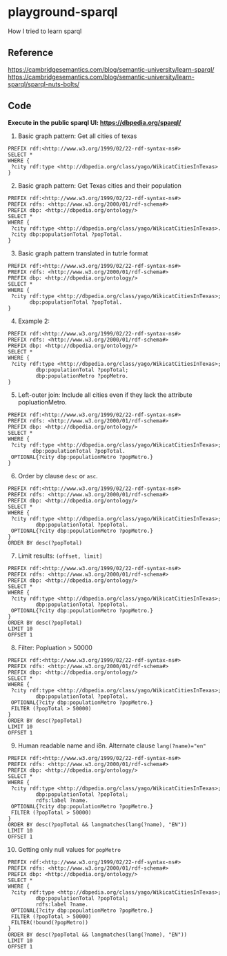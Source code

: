 # playground-sparql
How I tried to learn sparql


## Reference
https://cambridgesemantics.com/blog/semantic-university/learn-sparql/
https://cambridgesemantics.com/blog/semantic-university/learn-sparql/sparql-nuts-bolts/

## Code

**Execute in the public sparql UI: https://dbpedia.org/sparql/**

1. Basic graph pattern: Get all cities of texas

```sparql
PREFIX rdf:<http://www.w3.org/1999/02/22-rdf-syntax-ns#>
SELECT * 
WHERE {
 ?city rdf:type <http://dbpedia.org/class/yago/WikicatCitiesInTexas>
}
```

2. Basic graph pattern: Get Texas cities and their population
```sparql
PREFIX rdf:<http://www.w3.org/1999/02/22-rdf-syntax-ns#>
PREFIX rdfs: <http://www.w3.org/2000/01/rdf-schema#>
PREFIX dbp: <http://dbpedia.org/ontology/>
SELECT * 
WHERE {
 ?city rdf:type <http://dbpedia.org/class/yago/WikicatCitiesInTexas>.
 ?city dbp:populationTotal ?popTotal.
}
```

3. Basic graph pattern translated in tutrle format
```sparql
PREFIX rdf:<http://www.w3.org/1999/02/22-rdf-syntax-ns#>
PREFIX rdfs: <http://www.w3.org/2000/01/rdf-schema#>
PREFIX dbp: <http://dbpedia.org/ontology/>
SELECT * 
WHERE {
 ?city rdf:type <http://dbpedia.org/class/yago/WikicatCitiesInTexas>;
       dbp:populationTotal ?popTotal.
}
```

4. Example 2:
```sparql
PREFIX rdf:<http://www.w3.org/1999/02/22-rdf-syntax-ns#>
PREFIX rdfs: <http://www.w3.org/2000/01/rdf-schema#>
PREFIX dbp: <http://dbpedia.org/ontology/>
SELECT * 
WHERE {
 ?city rdf:type <http://dbpedia.org/class/yago/WikicatCitiesInTexas>;
         dbp:populationTotal ?popTotal;
         dbp:populationMetro ?popMetro.
}
```

5. Left-outer join: Include all cities even if they lack the attribute popluationMetro.
```sparql
PREFIX rdf:<http://www.w3.org/1999/02/22-rdf-syntax-ns#>
PREFIX rdfs: <http://www.w3.org/2000/01/rdf-schema#>
PREFIX dbp: <http://dbpedia.org/ontology/>
SELECT * 
WHERE {
 ?city rdf:type <http://dbpedia.org/class/yago/WikicatCitiesInTexas>;
        dbp:populationTotal ?popTotal.
 OPTIONAL{?city dbp:populationMetro ?popMetro.}
}
```

6. Order by clause `desc` or `asc`.
```sparql
PREFIX rdf:<http://www.w3.org/1999/02/22-rdf-syntax-ns#>
PREFIX rdfs: <http://www.w3.org/2000/01/rdf-schema#>
PREFIX dbp: <http://dbpedia.org/ontology/>
SELECT * 
WHERE {
 ?city rdf:type <http://dbpedia.org/class/yago/WikicatCitiesInTexas>;
         dbp:populationTotal ?popTotal.
 OPTIONAL{?city dbp:populationMetro ?popMetro.}
}
ORDER BY desc(?popTotal)
```

7. Limit results: `(offset, limit]`
```sparql
PREFIX rdf:<http://www.w3.org/1999/02/22-rdf-syntax-ns#>
PREFIX rdfs: <http://www.w3.org/2000/01/rdf-schema#>
PREFIX dbp: <http://dbpedia.org/ontology/>
SELECT * 
WHERE {
 ?city rdf:type <http://dbpedia.org/class/yago/WikicatCitiesInTexas>;
         dbp:populationTotal ?popTotal.
 OPTIONAL{?city dbp:populationMetro ?popMetro.}
}
ORDER BY desc(?popTotal)
LIMIT 10
OFFSET 1
```

8. Filter: Popluation > 50000
```sparql
PREFIX rdf:<http://www.w3.org/1999/02/22-rdf-syntax-ns#>
PREFIX rdfs: <http://www.w3.org/2000/01/rdf-schema#>
PREFIX dbp: <http://dbpedia.org/ontology/>
SELECT * 
WHERE {
 ?city rdf:type <http://dbpedia.org/class/yago/WikicatCitiesInTexas>;
         dbp:populationTotal ?popTotal.
 OPTIONAL{?city dbp:populationMetro ?popMetro.}
 FILTER (?popTotal > 50000)
}
ORDER BY desc(?popTotal)
LIMIT 10
OFFSET 1
```

9. Human readable name and i8n. Alternate clause `lang(?name)="en"`
```sparql
PREFIX rdf:<http://www.w3.org/1999/02/22-rdf-syntax-ns#>
PREFIX rdfs: <http://www.w3.org/2000/01/rdf-schema#>
PREFIX dbp: <http://dbpedia.org/ontology/>
SELECT * 
WHERE {
 ?city rdf:type <http://dbpedia.org/class/yago/WikicatCitiesInTexas>;
         dbp:populationTotal ?popTotal;
         rdfs:label ?name.
 OPTIONAL{?city dbp:populationMetro ?popMetro.}
 FILTER (?popTotal > 50000)
}
ORDER BY desc(?popTotal && langmatches(lang(?name), "EN"))
LIMIT 10
OFFSET 1
```

10. Getting only null values for `popMetro`
```sparql
PREFIX rdf:<http://www.w3.org/1999/02/22-rdf-syntax-ns#>
PREFIX rdfs: <http://www.w3.org/2000/01/rdf-schema#>
PREFIX dbp: <http://dbpedia.org/ontology/>
SELECT * 
WHERE {
 ?city rdf:type <http://dbpedia.org/class/yago/WikicatCitiesInTexas>;
         dbp:populationTotal ?popTotal;
         rdfs:label ?name.
 OPTIONAL{?city dbp:populationMetro ?popMetro.}
 FILTER (?popTotal > 50000)
 FILTER(!bound(?popMetro))
}
ORDER BY desc(?popTotal && langmatches(lang(?name), "EN"))
LIMIT 10
OFFSET 1
```
